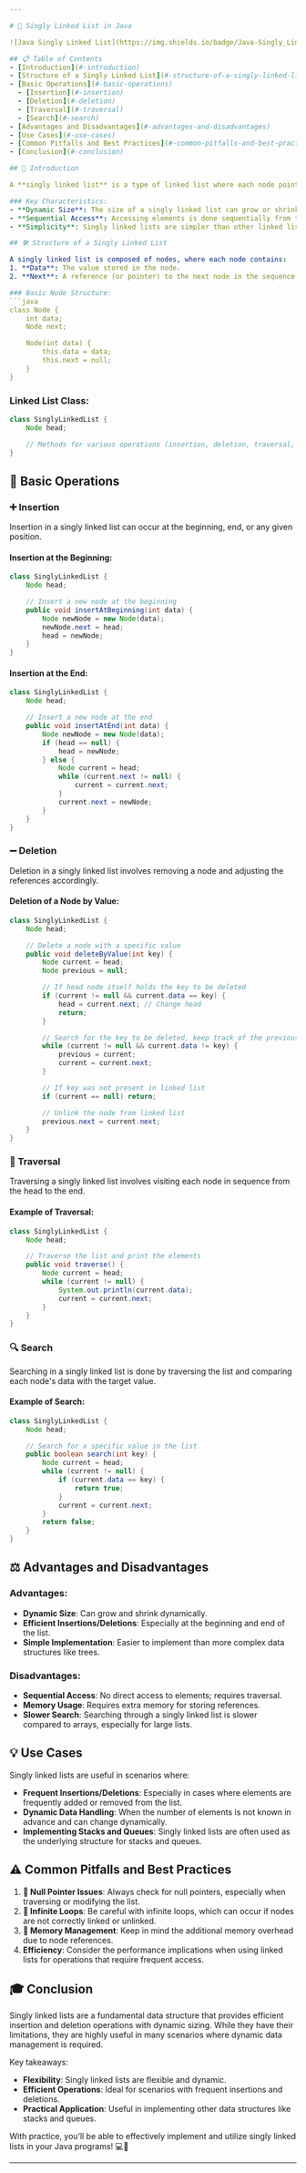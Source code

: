 ```yaml
---

# 🔗 Singly Linked List in Java

![Java Singly Linked List](https://img.shields.io/badge/Java-Singly_Linked_List-blue?style=for-the-badge&logo=java)

## 📋 Table of Contents
- [Introduction](#-introduction)
- [Structure of a Singly Linked List](#-structure-of-a-singly-linked-list)
- [Basic Operations](#-basic-operations)
  - [Insertion](#-insertion)
  - [Deletion](#-deletion)
  - [Traversal](#-traversal)
  - [Search](#-search)
- [Advantages and Disadvantages](#-advantages-and-disadvantages)
- [Use Cases](#-use-cases)
- [Common Pitfalls and Best Practices](#-common-pitfalls-and-best-practices)
- [Conclusion](#-conclusion)

## 🌟 Introduction

A **singly linked list** is a type of linked list where each node points to the next node in the sequence, with the last node pointing to `null`. Unlike arrays, elements in a singly linked list are not stored in contiguous memory locations. This structure allows for efficient insertion and deletion of elements, especially when compared to arrays.

### Key Characteristics:
- **Dynamic Size**: The size of a singly linked list can grow or shrink dynamically.
- **Sequential Access**: Accessing elements is done sequentially from the head of the list.
- **Simplicity**: Singly linked lists are simpler than other linked list types, such as doubly linked lists.

## 🛠️ Structure of a Singly Linked List

A singly linked list is composed of nodes, where each node contains:
1. **Data**: The value stored in the node.
2. **Next**: A reference (or pointer) to the next node in the sequence.

### Basic Node Structure:
```java
class Node {
    int data;
    Node next;

    Node(int data) {
        this.data = data;
        this.next = null;
    }
}
```

### Linked List Class:
```java
class SinglyLinkedList {
    Node head;

    // Methods for various operations (insertion, deletion, traversal, etc.)
}
```

## 🔧 Basic Operations

### ➕ Insertion

Insertion in a singly linked list can occur at the beginning, end, or any given position.

#### Insertion at the Beginning:
```java
class SinglyLinkedList {
    Node head;

    // Insert a new node at the beginning
    public void insertAtBeginning(int data) {
        Node newNode = new Node(data);
        newNode.next = head;
        head = newNode;
    }
}
```

#### Insertion at the End:
```java
class SinglyLinkedList {
    Node head;

    // Insert a new node at the end
    public void insertAtEnd(int data) {
        Node newNode = new Node(data);
        if (head == null) {
            head = newNode;
        } else {
            Node current = head;
            while (current.next != null) {
                current = current.next;
            }
            current.next = newNode;
        }
    }
}
```

### ➖ Deletion

Deletion in a singly linked list involves removing a node and adjusting the references accordingly.

#### Deletion of a Node by Value:
```java
class SinglyLinkedList {
    Node head;

    // Delete a node with a specific value
    public void deleteByValue(int key) {
        Node current = head;
        Node previous = null;

        // If head node itself holds the key to be deleted
        if (current != null && current.data == key) {
            head = current.next; // Change head
            return;
        }

        // Search for the key to be deleted, keep track of the previous node
        while (current != null && current.data != key) {
            previous = current;
            current = current.next;
        }

        // If key was not present in linked list
        if (current == null) return;

        // Unlink the node from linked list
        previous.next = current.next;
    }
}
```

### 🔄 Traversal

Traversing a singly linked list involves visiting each node in sequence from the head to the end.

#### Example of Traversal:
```java
class SinglyLinkedList {
    Node head;

    // Traverse the list and print the elements
    public void traverse() {
        Node current = head;
        while (current != null) {
            System.out.println(current.data);
            current = current.next;
        }
    }
}
```

### 🔍 Search

Searching in a singly linked list is done by traversing the list and comparing each node's data with the target value.

#### Example of Search:
```java
class SinglyLinkedList {
    Node head;

    // Search for a specific value in the list
    public boolean search(int key) {
        Node current = head;
        while (current != null) {
            if (current.data == key) {
                return true;
            }
            current = current.next;
        }
        return false;
    }
}
```

## ⚖️ Advantages and Disadvantages

### Advantages:
- **Dynamic Size**: Can grow and shrink dynamically.
- **Efficient Insertions/Deletions**: Especially at the beginning and end of the list.
- **Simple Implementation**: Easier to implement than more complex data structures like trees.

### Disadvantages:
- **Sequential Access**: No direct access to elements; requires traversal.
- **Memory Usage**: Requires extra memory for storing references.
- **Slower Search**: Searching through a singly linked list is slower compared to arrays, especially for large lists.

## 💡 Use Cases

Singly linked lists are useful in scenarios where:
- **Frequent Insertions/Deletions**: Especially in cases where elements are frequently added or removed from the list.
- **Dynamic Data Handling**: When the number of elements is not known in advance and can change dynamically.
- **Implementing Stacks and Queues**: Singly linked lists are often used as the underlying structure for stacks and queues.

## ⚠️ Common Pitfalls and Best Practices

1. **🚫 Null Pointer Issues**: Always check for null pointers, especially when traversing or modifying the list.
2. **🔄 Infinite Loops**: Be careful with infinite loops, which can occur if nodes are not correctly linked or unlinked.
3. **📏 Memory Management**: Keep in mind the additional memory overhead due to node references.
4. **Efficiency**: Consider the performance implications when using linked lists for operations that require frequent access.

## 🎓 Conclusion

Singly linked lists are a fundamental data structure that provides efficient insertion and deletion operations with dynamic sizing. While they have their limitations, they are highly useful in many scenarios where dynamic data management is required.

Key takeaways:
- **Flexibility**: Singly linked lists are flexible and dynamic.
- **Efficient Operations**: Ideal for scenarios with frequent insertions and deletions.
- **Practical Application**: Useful in implementing other data structures like stacks and queues.

With practice, you’ll be able to effectively implement and utilize singly linked lists in your Java programs! 💻🚀

---
```

